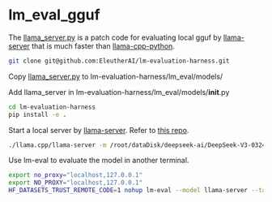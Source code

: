 # lm_eval_gguf

The [llama_server.py](llama_server.py) is a patch code for evaluating local gguf by [llama-server](https://github.com/ggml-org/llama.cpp/tree/master/examples/server) that is much faster than [llama-cpp-python](https://github.com/abetlen/llama-cpp-python).

```bash
git clone git@github.com:EleutherAI/lm-evaluation-harness.git
```

Copy [llama_server.py](llama_server.py) to lm-evaluation-harness/lm_eval/models/

Add llama_server in lm-evaluation-harness/lm_eval/models/__init__.py

```bash
cd lm-evaluation-harness
pip install -e .
```

Start a local server by [llama-server](https://github.com/ggml-org/llama.cpp/tree/master/examples/server). Refer to [this repo](https://github.com/tflsxyy/DeepSeek-V3).

```bash
./llama.cpp/llama-server -m /root/dataDisk/deepseek-ai/DeepSeek-V3-0324-MoE-Pruner-E160-IQ1_S/DeepSeek-V3-0324-MoE-Pruner-E160-IQ1_S-00001-of-00018.gguf -ngl 62
```

Use lm-eval to evaluate the model in another terminal.

```bash
export no_proxy="localhost,127.0.0.1"
export NO_PROXY="localhost,127.0.0.1"
HF_DATASETS_TRUST_REMOTE_CODE=1 nohup lm-eval --model llama-server --tasks arc_challenge,arc_easy,boolq,hellaswag,mmlu,openbookqa,piqa,rte,winogrande --model_args base_url=http://127.0.0.1:8080
```
